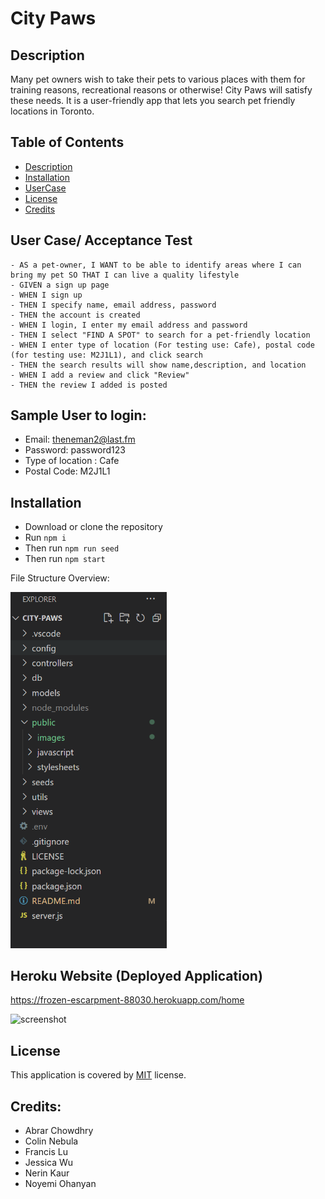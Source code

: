 # City Paws
## Description
Many pet owners wish to take their pets to various places with them for training reasons, recreational reasons or otherwise! City Paws will satisfy these needs. It is a user-friendly app that lets you search pet friendly locations in Toronto.
## Table of Contents
  - [Description](#description)
  - [Installation](#installation)
  - [UserCase](#userCase)
  - [License](#license)
  - [Credits](#credits)
## User Case/ Acceptance Test 
```
- AS a pet-owner, I WANT to be able to identify areas where I can bring my pet SO THAT I can live a quality lifestyle
- GIVEN a sign up page
- WHEN I sign up
- THEN I specify name, email address, password
- THEN the account is created
- WHEN I login, I enter my email address and password
- THEN I select "FIND A SPOT" to search for a pet-friendly location
- WHEN I enter type of location (For testing use: Cafe), postal code (for testing use: M2J1L1), and click search
- THEN the search results will show name,description, and location 
- WHEN I add a review and click "Review"
- THEN the review I added is posted
```

## Sample User to login:
- Email: theneman2@last.fm
- Password: password123 
- Type of location : Cafe
- Postal Code: M2J1L1

## Installation
- Download or clone the repository 
- Run `npm i`
- Then run `npm run seed`
- Then run `npm start`

File Structure Overview:

<img src="./public/images/file-structure.png" width="250">

## Heroku Website (Deployed Application)
https://frozen-escarpment-88030.herokuapp.com/home 

![screenshot](./public/images/screenshot.png)

## License
This application is covered by [MIT](https://opensource.org/licenses/MIT) license. 
  
## Credits: 
- Abrar Chowdhry
- Colin Nebula
- Francis Lu
- Jessica Wu
- Nerin Kaur
- Noyemi Ohanyan 
  